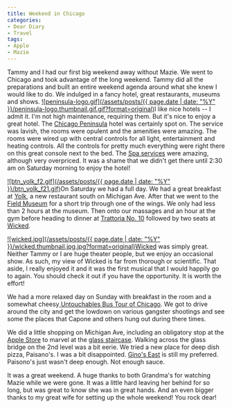 ```yaml
---
title: Weekend in Chicago
categories:
- Dear Diary
- Travel
tags:
- Apple
- Mazie
---
```


Tammy and I had our first big weekend away without Mazie. We went to Chicago and took advantage of the long weekend. Tammy did all the preparations and built an entire weekend agenda around what she knew I would like to do. We indulged in a fancy hotel, great restaurants, museums and shows.
[![peninsula-logo.gif](/assets/posts/{{ page.date | date: "%Y" }}/peninsula-logo.thumbnail.gif.gif?format=original)](http://chicago.peninsula.com/)I like nice hotels -- I admit it. I'm not high maintenance, requiring them. But it's nice to enjoy a great hotel. The [Chicago Peninsula](http://chicago.peninsula.com/) hotel was certainly spot on. The service was lavish, the rooms were opulent and the amenities were amazing. The rooms were wired up with central controls for all light, entertainment and heating controls. All the controls for pretty much everything were right there on this great console next to the bed. The [Spa services](http://chicago.peninsula.com/pch/spa.html) were amazing, although very overpriced. It was a shame that we didn't get there until 2:30 am on Saturday morning to enjoy the hotel!

[![btn_yolk_f2.gif](/assets/posts/{{ page.date | date: "%Y" }}/btn_yolk_f21.gif)](http://www.thatsdlicious.com/yolk/)On Saturday we had a full day. We had a great breakfast at [Yolk](http://www.thatsdlicious.com/yolk/), a new restaurant south on Michigan Ave. After that we went to the [Field Museum](http://www.fieldmuseum.org/) for a short trip through one of the wings. We only had less than 2 hours at the museum. Then onto our massages and an hour at the gym before heading to dinner at [Trattoria No. 10](http://www.frommers.com/destinations/chicago/D57168.html) followed by two seats at [Wicked](http://www.wickedthemusical.com/).

[![wicked.jpg](/assets/posts/{{ page.date | date: "%Y" }}/wicked.thumbnail.jpg.jpg?format=original)](http://www.wickedthemusical.com/)[Wicked](http://www.wickedthemusical.com/) was simply great. Neither Tammy or I are huge theater people, but we enjoy an occasional show. As such, my view of Wicked is far from thorough or scientific. That aside, I really enjoyed it and it was the first musical that I would happily go to again. You should check it out if you have the opportunity. It is worth the effort!

We had a more relaxed day on Sunday with breakfast in the room and a somewhat cheesy[ Untouchables Bus Tour of Chicago](http://www.gangstertour.com/). We got to drive around the city and get the lowdown on various gangster shootings and see some the places that Capone and others hung out during there times.

We did a little shopping on Michigan Ave, including an obligatory stop at the [Apple Store](http://www.apple.com/retail/northmichiganavenue/) to marvel at the [glass staircase](http://www.apple.com/retail/northmichiganavenue/gallery1.html). Walking across the glass bridge on the 2nd level was a bit eerie. We tried a new place for deep dish pizza, Paisano's. I was a bit disappointed. [Gino's East](http://www.ginoseast.com/) is still my preferred. Paisono's just wasn't deep enough. Not enough sauce.

It was a great weekend. A huge thanks to both Grandma's for watching Mazie while we were gone. It was a little hard leaving her behind for so long, but was great to know she was in great hands. And an even bigger thanks to my great wife for setting up the whole weekend! You rock dear!
